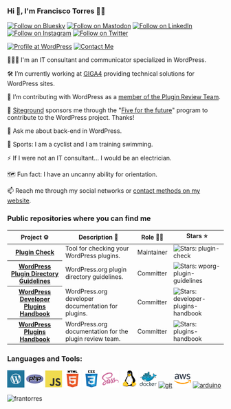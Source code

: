 ### Hi 👋, I'm Francisco Torres 👨🏻

[![Follow on Bluesky](https://img.shields.io/badge/Follow-Bluesky-3B82F6.svg)](https://bsky.app/profile/frantorres.es)
[![Follow on Mastodon](https://img.shields.io/badge/Follow-Mastodon-5A47DC.svg)](https://mastodon.social/@frantorres)
[![Follow on LinkedIn](https://img.shields.io/badge/Follow-LinkedIn-0077B5.svg)](https://linkedin.com/in/frantorreses)
[![Follow on Instagram](https://img.shields.io/badge/Follow-Instagram-E1306C.svg)](https://www.instagram.com/frantorreses)
[![Follow on Twitter](https://img.shields.io/badge/Follow-Twitter-1DA1F2.svg)](https://twitter.com/frantorres)

[![Profile at WordPress](https://img.shields.io/badge/Profile-WordPress-00749C.svg)](https://profiles.wordpress.org/frantorres/)
[![Contact Me](https://img.shields.io/badge/Contact-frantorres.es-9f027d.svg)](https://frantorres.es)


👨🏽‍💻 I'm an IT consultant and communicator specialized in WordPress.

🛠️ I’m currently working at [GIGA4](https://giga4.team) providing technical solutions for WordPress sites.

🔎 I’m contributing with WordPress as a [member of the Plugin Review Team](https://make.wordpress.org/plugins/handbook/the-team/). 

🎉 [Siteground](https://www.siteground.com/) sponsors me through the "[Five for the future](https://wordpress.org/five-for-the-future/pledge/siteground/)" program to contribute to the WordPress project. Thanks!

💬 Ask me about back-end in WordPress.

🚴 Sports: I am a cyclist and I am training swimming.

⚡️ If I were not an IT consultant... I would be an electrician.

🗺️ Fun fact: I have an uncanny ability for orientation.

📫 Reach me through my social networks or [contact methods on my website](https://frantorres.es/en/#contact).

### Public repositories where you can find me

<!-- markdownlint-disable sentences-per-line -->
<table width="100%">
	<thead>
		<th span="col">Project ⚙️</th>
		<th span="col">Description 📝</th>
		<th span="col">Role 🧑‍🏭</th>
		<th span="col">Stars ⭐</th>
	</thead>
	<tbody>
    <tr>
			<th span="row"><a href="https://github.com/WordPress/plugin-check">Plugin Check</a></th>
			<td>Tool for checking your WordPress plugins.</td>
			<td>Maintainer</td>
			<td><img alt="Stars: plugin-check" src="https://img.shields.io/github/stars/WordPress/plugin-check" /></td>
		</tr>
		<tr>
			<th span="row"><a href="https://github.com/WordPress/wporg-plugin-guidelines">WordPress Plugin Directory Guidelines</a></th>
			<td>WordPress.org plugin directory guidelines.</td>
			<td>Committer</td>
			<td><img alt="Stars: wporg-plugin-guidelines" src="https://img.shields.io/github/stars/WordPress/wporg-plugin-guidelines" /></td>
		</tr>
    <tr>
			<th span="row"><a href="https://github.com/WordPress/developer-plugins-handbook">WordPress Developer Plugins Handbook</a></th>
			<td>WordPress.org developer documentation for plugins.</td>
			<td>Committer</td>
			<td><img alt="Stars: developer-plugins-handbook" src="https://img.shields.io/github/stars/WordPress/developer-plugins-handbook" /></td>
		</tr>
    <tr>
			<th span="row"><a href="https://github.com/WordPress/plugins-handbook">WordPress Plugins Handbook</a></th>
			<td>WordPress.org documentation for the plugin review team.</td>
			<td>Committer</td>
			<td><img alt="Stars: plugins-handbook" src="https://img.shields.io/github/stars/WordPress/plugins-handbook" /></td>
		</tr>
	</tbody>
</table>
<!-- markdownlint-enable sentences-per-line -->

<h3 align="left">Languages and Tools:</h3>
<p align="left"> 
<a href="https://make.wordpress.org/plugins" target="blank"><img src="https://github.com/courtneyr-dev/courtneyr-dev/blob/main/images/wordpress.png?raw=true" alt="https://make.wordpress.org/plugins" height="40" width="40" /></a>     
<a href="https://www.php.net" target="_blank" rel="noreferrer"> <img src="https://raw.githubusercontent.com/devicons/devicon/master/icons/php/php-original.svg" alt="php" width="40" height="40"/></a>
<a href="https://developer.mozilla.org/en-US/docs/Web/JavaScript" target="_blank" rel="noreferrer"><img src="https://raw.githubusercontent.com/devicons/devicon/master/icons/javascript/javascript-original.svg" alt="javascript" width="40" height="40"/></a>
<a href="https://www.w3.org/html/" target="_blank" rel="noreferrer"> <img src="https://raw.githubusercontent.com/devicons/devicon/master/icons/html5/html5-original-wordmark.svg" alt="html5" width="40" height="40"/></a>  
<a href="https://www.w3schools.com/css/" target="_blank" rel="noreferrer"> <img src="https://raw.githubusercontent.com/devicons/devicon/master/icons/css3/css3-original-wordmark.svg" alt="css3" width="40" height="40"/></a>
<a href="https://sass-lang.com" target="_blank" rel="noreferrer"> <img src="https://raw.githubusercontent.com/devicons/devicon/master/icons/sass/sass-original.svg" alt="sass" width="40" height="40"/></a>  
<a href="https://www.linux.org/" target="_blank" rel="noreferrer"> <img src="https://raw.githubusercontent.com/devicons/devicon/master/icons/linux/linux-original.svg" alt="linux" width="40" height="40"/></a>  
<a href="https://www.docker.com/" target="_blank" rel="noreferrer"> <img src="https://raw.githubusercontent.com/devicons/devicon/master/icons/docker/docker-original-wordmark.svg" alt="docker" width="40" height="40"/></a>  
<a href="https://git-scm.com/" target="_blank" rel="noreferrer"><img src="https://www.vectorlogo.zone/logos/git-scm/git-scm-icon.svg" alt="git" width="40" height="40"/></a>
<a href="https://aws.amazon.com" target="_blank" rel="noreferrer"><img src="https://raw.githubusercontent.com/devicons/devicon/master/icons/amazonwebservices/amazonwebservices-original-wordmark.svg" alt="aws" width="40" height="40"/></a>
<a href="https://www.arduino.cc/" target="_blank" rel="noreferrer"><img src="https://cdn.worldvectorlogo.com/logos/arduino-1.svg" alt="arduino" width="40" height="40"/></a> </p>

<p><img align="left" src="https://github-readme-stats.vercel.app/api/top-langs?username=frantorres&show_icons=true&locale=en&layout=compact" alt="frantorres" /></p>
